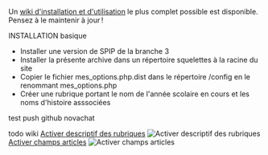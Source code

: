 Un [wiki d'installation et d'utilisation](https://github.com/ccnum/plugin_air_laclasse/wiki) le plus complet possible
est disponible. Pensez à le maintenir à jour !


INSTALLATION basique

- Installer une version de SPIP de la branche 3
- Installer la présente archive dans un répertoire squelettes à la racine du site
- Copier le fichier mes_options.php.dist dans le répertoire /config en le renommant mes_options.php
- Créer une rubrique portant le nom de l'année scolaire en cours et les noms d'histoire asssociées

test push github novachat


todo wiki
[Activer descriptif des rubriques](https://petitfablab.laclasse.com/ecrire/?exec=configurer_contenu)
![Activer descriptif des rubriques](/img/doc/activer_descriptif_rubriques.avif "Activer descriptif des rubriques")
[Activer champs articles](https://petitfablab.laclasse.com/ecrire/?exec=configurer_contenu)
![Activer champs articles](/img/doc/contenus_supplementaires_articles.avif "Activer champs articles")
